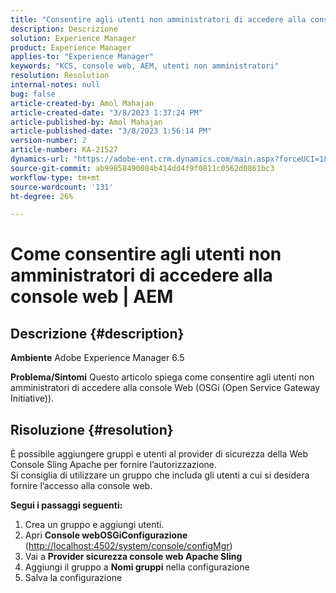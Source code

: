 ```yaml
---
title: "Consentire agli utenti non amministratori di accedere alla console web | AEM"
description: Descrizione
solution: Experience Manager
product: Experience Manager
applies-to: "Experience Manager"
keywords: "KCS, console web, AEM, utenti non amministratori"
resolution: Resolution
internal-notes: null
bug: false
article-created-by: Amol Mahajan
article-created-date: "3/8/2023 1:37:24 PM"
article-published-by: Amol Mahajan
article-published-date: "3/8/2023 1:56:14 PM"
version-number: 2
article-number: KA-21527
dynamics-url: "https://adobe-ent.crm.dynamics.com/main.aspx?forceUCI=1&pagetype=entityrecord&etn=knowledgearticle&id=e16cac55-b6bd-ed11-83ff-6045bd006268"
source-git-commit: ab99858490084b414dd4f9f0811c0562d0861bc3
workflow-type: tm+mt
source-wordcount: '131'
ht-degree: 26%

---
```


# Come consentire agli utenti non amministratori di accedere alla console web | AEM

## Descrizione {#description}

<b>Ambiente</b>
Adobe Experience Manager 6.5


<b>Problema/Sintomi</b>
Questo articolo spiega come consentire agli utenti non amministratori di accedere alla console Web (OSGi (Open Service Gateway Initiative)).


## Risoluzione {#resolution}

È possibile aggiungere gruppi e utenti al provider di sicurezza della Web Console Sling Apache per fornire l’autorizzazione.<br>
Si consiglia di utilizzare un gruppo che includa gli utenti a cui si desidera fornire l’accesso alla console web.



<b>Segui i passaggi seguenti:</b>

1. Crea un gruppo e aggiungi utenti.
2. Apri <b>Console web</b><b>OSGi</b><b>Configurazione</b> ([http://localhost:4502/system/console/configMgr](http://localhost:4502/system/console/configMgr))
3. Vai a <b>Provider sicurezza console web Apache Sling</b>
4. Aggiungi il gruppo a <b>Nomi gruppi</b> nella configurazione
5. Salva la configurazione

